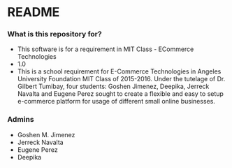 # README #

### What is this repository for? ###

* This software is for a requirement in MIT Class - ECommerce Technologies
* 1.0
* This is a school requirement for E-Commerce Technologies in Angeles University Foundation MIT Class of 2015-2016. Under the tutelage of Dr. Gilbert Tumibay, four students: Goshen Jimenez, Deepika, Jerreck Navalta and Eugene Perez sought to create a flexible and easy to setup e-commerce platform for usage of different small online businesses.

### Admins ###

* Goshen M. Jimenez
* Jerreck Navalta
* Eugene Perez
* Deepika